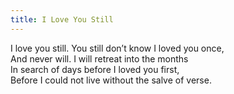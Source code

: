 ```yaml
---
title: I Love You Still
---
```

I love you still. You still don’t know I loved you once,\
And never will. I will retreat into the months\
In search of days before I loved you first,\
Before I could not live without the salve of verse.
